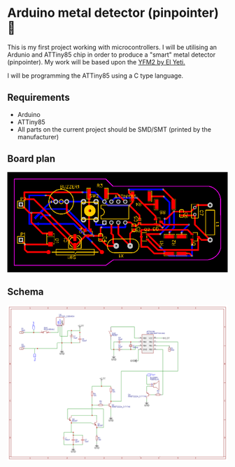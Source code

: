 # Arduino metal detector (pinpointer) 💍 

This is my first project working with microcontrollers. I will be utilising an Ardunio and ATTiny85 chip in order to produce a "smart" metal detector (pinpointer).
My work will be based upon the [YFM2 by El Yeti.](https://yeti-lab.blogspot.com/2020/10/esta-la-nueva-version-del-pinpointer-yfm.html)

I will be programming the ATTiny85 using a C type language.



## Requirements
- Arduino 
- ATTiny85
- All parts on the current project should be SMD/SMT (printed by the manufacturer) 

## Board plan
![Boardplan](https://github.com/guyjac/pinpointer/blob/38430c536a029aef38215f6f55225ebc7c36c66f/schema/PCB_PCB_YFM2%20Fork_2021-08-04.png)

## Schema 
![Schema](/schema/Schematic_pinpointer_2021-08-03.png)

